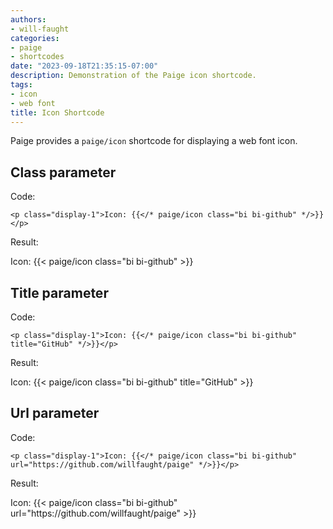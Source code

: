 ```yaml
---
authors:
- will-faught
categories:
- paige
- shortcodes
date: "2023-09-18T21:35:15-07:00"
description: Demonstration of the Paige icon shortcode.
tags:
- icon
- web font
title: Icon Shortcode
---
```


Paige provides a `paige/icon` shortcode for displaying a web font icon.

<!--more-->

## Class parameter

Code:

```go-html-template
<p class="display-1">Icon: {{</* paige/icon class="bi bi-github" */>}}</p>
```

Result:

<p class="display-1">Icon: {{< paige/icon class="bi bi-github" >}}</p>

## Title parameter

Code:

```go-html-template
<p class="display-1">Icon: {{</* paige/icon class="bi bi-github" title="GitHub" */>}}</p>
```

Result:

<p class="display-1">Icon: {{< paige/icon class="bi bi-github" title="GitHub" >}}</p>

## Url parameter

Code:

```go-html-template
<p class="display-1">Icon: {{</* paige/icon class="bi bi-github" url="https://github.com/willfaught/paige" */>}}</p>
```

Result:

<p class="display-1">Icon: {{< paige/icon class="bi bi-github" url="https://github.com/willfaught/paige" >}}</p>
